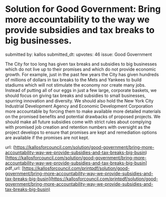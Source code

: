 # Solution for Good Government: Bring more accountability to the way we provide subsidies and tax breaks to big businesses. #

submitted by: kallos
submitted_dt: 
upvotes: 46
issue: Good Government

The City for too long has given tax breaks and subsidies to big businesses which do not live up to their promises and which do not provide economic growth. For example, just in the past few years the City has given hundreds of millions of dollars in tax breaks to the Mets and Yankees to build stadiums which will not stimulate the economy nor create many jobs. Instead of putting all of our eggs in just a few large, corporate baskets, we should focus on giving tax breaks and subsidies to small businesses, spurring innovation and diversity. We should also hold the New York City Industrial Development Agency and Economic Development Corporation more accountable by forcing them to make available more detailed materials on the promised benefits and potential drawbacks of proposed projects. We should make all future subsidies come with strict rules about complying with promised job creation and retention numbers with oversight as the project develops to ensure that promises are kept and remediation options are available if the promises are not kept.

url: (https://kallosforcouncil.com/solution/good-government/bring-more-accountability-way-we-provide-subsidies-and-tax-breaks-big-busin)[https://kallosforcouncil.com/solution/good-government/bring-more-accountability-way-we-provide-subsidies-and-tax-breaks-big-busin]
pdf_url: [https://kallosforcouncil.com/printpdf/solution/good-government/bring-more-accountability-way-we-provide-subsidies-and-tax-breaks-big-busin](https://kallosforcouncil.com/printpdf/solution/good-government/bring-more-accountability-way-we-provide-subsidies-and-tax-breaks-big-busin)
